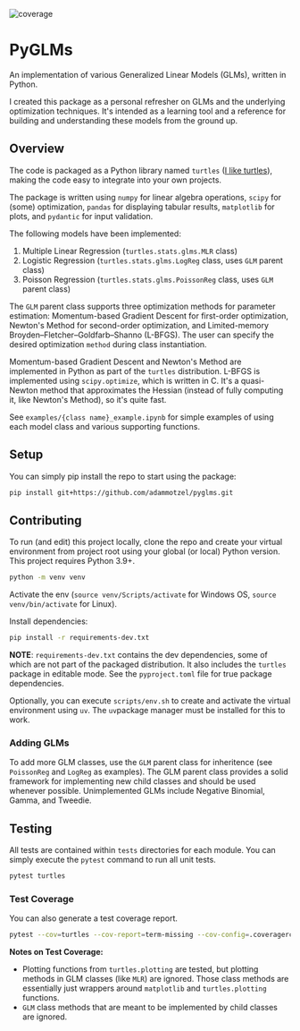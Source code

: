 ![coverage](https://img.shields.io/badge/coverage-94%25-brightgreen)


# PyGLMs

An implementation of various Generalized Linear Models (GLMs), written in Python.

I created this package as a personal refresher on GLMs and the underlying optimization techniques. It's intended as a learning tool and a reference for building and understanding these models from the ground up.


## Overview

The code is packaged as a Python library named `turtles` ([I like turtles](https://www.youtube.com/watch?v=CMNry4PE93Y)), making the code easy to integrate into your own projects.

The package is written using `numpy` for linear algebra operations, `scipy` for (some) optimization, `pandas` for displaying tabular results, `matplotlib` for plots, and `pydantic` for input validation.

The following models have been implemented:

1. Multiple Linear Regression (`turtles.stats.glms.MLR` class)
2. Logistic Regression (`turtles.stats.glms.LogReg` class, uses `GLM` parent class)
3. Poisson Regression (`turtles.stats.glms.PoissonReg` class, uses `GLM` parent class)

The `GLM` parent class supports three optimization methods for parameter estimation: Momentum-based Gradient Descent for first-order optimization, Newton's Method for second-order optimization, and Limited-memory Broyden–Fletcher–Goldfarb–Shanno (L-BFGS). The user can specify the desired optimization `method` during class instantiation.

Momentum-based Gradient Descent and Newton's Method are implemented in Python as part of the `turtles` distribution. L-BFGS is implemented using `scipy.optimize`, which is written in C. It's a quasi-Newton method that approximates the Hessian (instead of fully computing it, like Newton's Method), so it's quite fast.

See `examples/{class name}_example.ipynb` for simple examples of using each model class and various supporting functions.


## Setup

You can simply pip install the repo to start using the package:

```bash
pip install git+https://github.com/adammotzel/pyglms.git
```


## Contributing

To run (and edit) this project locally, clone the repo and create your virtual environment from project root using your global (or local) Python version. This project requires Python 3.9+.

```bash
python -m venv venv
```

Activate the env (`source venv/Scripts/activate` for Windows OS, `source venv/bin/activate` for Linux).

Install dependencies:

```bash
pip install -r requirements-dev.txt
```
**NOTE**: `requirements-dev.txt` contains the dev dependencies, some of which are not part of the packaged distribution. It also includes the `turtles` package in editable mode. See the `pyproject.toml` file for true package dependencies.

Optionally, you can execute `scripts/env.sh` to create and activate the virtual environment using `uv`. The `uv`package manager must be installed for this to work.


### Adding GLMs

To add more GLM classes, use the `GLM` parent class for inheritence (see `PoissonReg` and `LogReg` as examples). The GLM parent class provides a solid framework for implementing new child classes and should be used whenever possible. Unimplemented GLMs include Negative Binomial, Gamma, and Tweedie.


## Testing

All tests are contained within `tests` directories for each module. You can simply execute the `pytest` command to run all unit tests.

```bash
pytest turtles
```


### Test Coverage

You can also generate a test coverage report.

```bash
pytest --cov=turtles --cov-report=term-missing --cov-config=.coveragerc -p no:warnings
```

**Notes on Test Coverage:**
- Plotting functions from `turtles.plotting` are tested, but plotting methods in GLM classes 
(like `MLR`) are ignored. Those class methods are essentially just wrappers around `matplotlib` 
and `turtles.plotting` functions.
- `GLM` class methods that are meant to be implemented by child classes are ignored.
